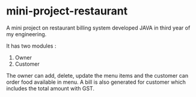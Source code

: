 # mini-project-restaurant
A mini project on restaurant billing system developed JAVA in third year of my engineering.

It has two modules :
1) Owner
2) Customer

The owner can add, delete, update the menu items and the customer can order food available in menu. 
A bill is also generated for customer which includes the total amount with GST.

